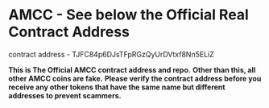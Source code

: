 # AMCC - See below the Official Real Contract Address
contract address - TJFC84p6DJsTFpRGzQyUrDVtxf8Nn5ELiZ

<b>This is The Official AMCC contract address and repo.</b>
<b>Other than this, all other AMCC coins are fake.</b>
<b>Please verify the contract address before you receive any other tokens that have the same name but different addresses to prevent scammers.</b>

